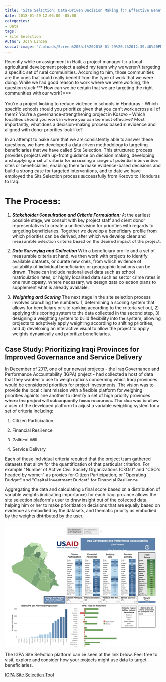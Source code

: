 ```yaml
---
title: 'Site Selection: Data-Driven Decision Making for Effective Beneficiary Targeting'
date: 2018-01-29 12:06:00 -05:00
categories:
- Data
tags:
- Site Selection
Author: Josh Linden
social-image: "/uploads/Screen%20Shot%202018-01-29%20at%2012.39.40%20PM.png"
---
```


Recently while on assignment in Haiti, a project manager for a local agricultural development project a asked my team why we weren't targeting a specific set of rural communities. According to him, those communities are the ones that could really benefit from the type of work that we were doing. While we had good reason to work where we were working, the question stuck:*** How can we be certain that we are targeting the right communities with our work?***\
\
You're a project looking to reduce violence in schools in Honduras - Which specific schools should you prioritize given that you can't work across all of them? You're a governance-strengthening project in Kosovo - Which localities should you work in where you can be most effective? Most importantly, what does a decision-making process based in evidence and aligned with donor priorities look like?

In an attempt to make sure that we are consistently able to answer these questions, we have developed a data driven methodology to targeting beneficiaries that we have called Site Selection. This structured process provides projects with up-front guidance on decision making, developing and applying a set of criteria for assessing a range of potential intervention sites or beneficiaries, enabling them to make evidence-based decisions and build a strong case for targeted interventions, and to date we have employed the Site Selection process successfully from Kosovo to Honduras to Iraq.

# The Process:

1. ***Stakeholder Consultation and Criteria Formulation:***
   At the earliest possible stage, we consult with key project staff and client donor representatives to create a unified vision for priorities with regards to targeting beneficiaries. Together we develop a beneficiary profile from which priorities can be derived, after which we develop clear and measurable selection criteria based on the desired impact of the project.

2. ***Data Surveying and Collection***
   With a beneficiary profile and a set of measurable criteria at hand, we then work with projects to identify available datasets, or curate new ones, from which evidence of suitability of individual beneficiaries or geographic locations can be drawn. These can include national level data such as school matriculation rates, or highly localized data such as sector crime rates in one municipality. Where necessary, we design data collection plans to supplement what is already available.

3. ***Weighting and Scoring***
   The next stage in the site selection process involves crunching the numbers: 1) determining a scoring system that allows for beneficiary or site ranking according to the criteria set out, 2) applying this scoring system to the data collected in the second step, 3) designing a weighting system to build flexibility into the system, allowing projects to adaptively apply weighting according to shifting priorities, and 4) developing an interactive visual to allow the project to apply weights dynamically and prioritize beneficiaries.

## Case Study: Prioritizing Iraqi Provinces for Improved Governance and Service Delivery

In December of 2017, one of our newest projects - the Iraq Governance and Performance Accountability (IGPA) project - had collected a host of data that they wanted to use to weigh options concerning which Iraqi provinces would be considered priorities for project investments. The vision was to provide the local client mission with a flexible platform for weighing priorities againts one another to identify a set of high priority provinces where the project will subsequently focus resources. The idea was to allow a user of the developed platform to adjust a variable weighting system for a set of criteria including:

1. Citizen Participation

2. Financial Resilience

3. Political Will

4. Service Delivery

Each of these individual criteria required that the project team gathered datasets that allow for the quantification of that particular criterion. For example "Number of Active Civil Society Organizations (CSOs)" and "CSO's headed by women" as proxies for Citizen Participation, or "Operating Budget"  and "Capital Investment Budget" for Financial Resilience.

Aggregating the data and calculating a final score based on a distribution of variable weights (indicating importance) for each Iraqi province allows the site selection platform's user to draw insight out of the collected data, helping him or her to make prioritization decisions that are equally based on evidence as embodied by the datasets, and thematic priority as embodied by the weights distributed by the user.

![Screen Shot 2018-01-29 at 12.37.56 PM.png](/uploads/Screen%20Shot%202018-01-29%20at%2012.37.56%20PM.png)

The IGPA Site Selection platform can be seen at the link below. Feel free to visit, explore and consider how your projects might use data to target beneficiaries.

[IGPA Site Selection Tool ](https://public.tableau.com/profile/josh.linden#!/vizhome/SiteSelectionTool/Story1?publish=yes)